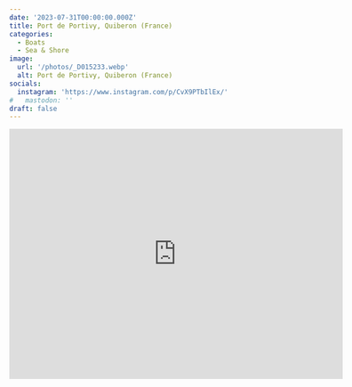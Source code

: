 ```yaml
---
date: '2023-07-31T00:00:00.000Z'
title: Port de Portivy, Quiberon (France)
categories:
  - Boats
  - Sea & Shore
image:
  url: '/photos/_D015233.webp'
  alt: Port de Portivy, Quiberon (France)
socials:
  instagram: 'https://www.instagram.com/p/CvX9PTbIlEx/'
#   mastodon: ''
draft: false
---
```


<iframe src="https://www.google.com/maps/embed?pb=!1m18!1m12!1m3!1d2693.9350658354506!2d-3.148839884372146!3d47.530127179179715!2m3!1f0!2f0!3f0!3m2!1i1024!2i768!4f13.1!3m3!1m2!1s0x4810719894c4fe0d%3A0x7a214ed8aa829541!2sPort%20de%20Portivy!5e0!3m2!1snl!2snl!4v1690832778337!5m2!1snl!2snl" width="600" height="450" style="border:0;" allowfullscreen="" loading="lazy" referrerpolicy="no-referrer-when-downgrade"></iframe>
